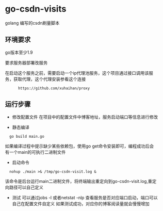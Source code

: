 # go-csdn-visits
golang 编写的csdn刷量脚本

## 环境要求
   go版本至少1.9
   
   要求服务器部署改服务
   
   在启动这个服务之前，需要启动一个ip代理池服务，这个项目通过接口调用该服务，获取代理，这个代理安装参看这个连接
  ```
        https://github.com/xuhaihan/proxy 
  ```
   

## 运行步骤
-  修改配置文件
   在项目中的配置文件中博客地址，服务启动端口等信息进行修改
   
-  静态编译
```
  go build main.go
```
如果编译过程中提示缺少某些依赖包，使用go get命令安装即可，编程成功后会有一个main的可执行二进制文件

- 启动命令
```
  nohup ./main >& /tmp/go-csdn-visit.log &
```
  该命令是后台运行main二进制文件，将终端输出重定向到go-csdn-visit.log,重定向路径可以自己定义
  
- 测试
   可以通过jobs -l 或者netstat -nlp 查看服务是否对应端口启动，端口可以自己在配置文件自定义
   如果测试成功，对应你的博客阅读量就会慢慢增加

